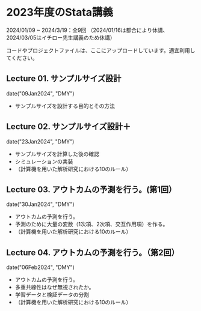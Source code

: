 # 2023年度のStata講義
2024/01/09 ~ 2024/3/19：全9回
（2024/01/16は都合により休講、2024/03/05はイチロー先生講義のため休講）

コードやプロジェクトファイルは、ここにアップロードしています。適宜利用してください。

## Lecture 01. サンプルサイズ設計 
date("09Jan2024", "DMY")
* サンプルサイズを設計する目的とその方法

## Lecture 02. サンプルサイズ設計＋
date("23Jan2024", "DMY") 
* サンプルサイズを計算した後の確認
* シミュレーションの実装
* （計算機を用いた解析研究における10のルール）

## Lecture 03. アウトカムの予測を行う。(第1回）
date("30Jan2024", "DMY")
* アウトカムの予測を行う。
* 予測のために大量の変数（1次項、2次項、交互作用項）を作る。
* （計算機を用いた解析研究における10のルール）

## Lecture 04. アウトカムの予測を行う。（第2回）
date("06Feb2024", "DMY")
* アウトカムの予測を行う。
* 多重共線性はなぜ無視されたか。
* 学習データと検証データの分割
* （計算機を用いた解析研究における10のルール）
